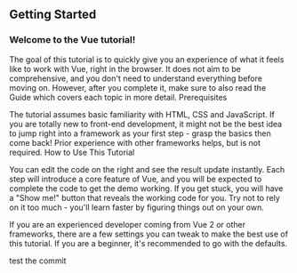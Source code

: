 ## Getting Started

### Welcome to the Vue tutorial!

The goal of this tutorial is to quickly give you an experience of what it feels like to work with Vue, right in the browser. It does not aim to be comprehensive, and you don't need to understand everything before moving on. However, after you complete it, make sure to also read the Guide which covers each topic in more detail.
Prerequisites

The tutorial assumes basic familiarity with HTML, CSS and JavaScript. If you are totally new to front-end development, it might not be the best idea to jump right into a framework as your first step - grasp the basics then come back! Prior experience with other frameworks helps, but is not required.
How to Use This Tutorial

You can edit the code on the right and see the result update instantly. Each step will introduce a core feature of Vue, and you will be expected to complete the code to get the demo working. If you get stuck, you will have a "Show me!" button that reveals the working code for you. Try not to rely on it too much - you'll learn faster by figuring things out on your own.

If you are an experienced developer coming from Vue 2 or other frameworks, there are a few settings you can tweak to make the best use of this tutorial. If you are a beginner, it's recommended to go with the defaults.

test the commit